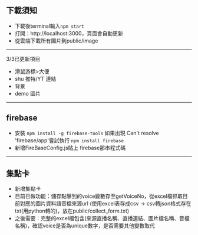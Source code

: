 ## 下載須知

 * 下載後terminal輸入`npm start`
 * 打開：http://localhost:3000，頁面會自動更新
 * 從雲端下載所有圖片到public/image
<!--### `npm test`

Launches the test runner in the interactive watch mode.\
See the section about [running tests](https://facebook.github.io/create-react-app/docs/running-tests) for more information.

### `npm run build`

Builds the app for production to the `build` folder.\
It correctly bundles React in production mode and optimizes the build for the best performance.

The build is minified and the filenames include the hashes.\
Your app is ready to be deployed!

See the section about [deployment](https://facebook.github.io/create-react-app/docs/deployment) for more information.

### `npm run eject`

**Note: this is a one-way operation. Once you `eject`, you can't go back!**

If you aren't satisfied with the build tool and configuration choices, you can `eject` at any time. This command will remove the single build dependency from your project.

Instead, it will copy all the configuration files and the transitive dependencies (webpack, Babel, ESLint, etc) right into your project so you have full control over them. All of the commands except `eject` will still work, but they will point to the copied scripts so you can tweak them. At this point you're on your own.

You don't have to ever use `eject`. The curated feature set is suitable for small and middle deployments, and you shouldn't feel obligated to use this feature. However we understand that this tool wouldn't be useful if you couldn't customize it when you are ready for it.

## Learn More

You can learn more in the [Create React App documentation](https://facebook.github.io/create-react-app/docs/getting-started).

To learn React, check out the [React documentation](https://reactjs.org/).

### Code Splitting

This section has moved here: [https://facebook.github.io/create-react-app/docs/code-splitting](https://facebook.github.io/create-react-app/docs/code-splitting)

### Analyzing the Bundle Size

This section has moved here: [https://facebook.github.io/create-react-app/docs/analyzing-the-bundle-size](https://facebook.github.io/create-react-app/docs/analyzing-the-bundle-size)

### Making a Progressive Web App

This section has moved here: [https://facebook.github.io/create-react-app/docs/making-a-progressive-web-app](https://facebook.github.io/create-react-app/docs/making-a-progressive-web-app)

### Advanced Configuration

This section has moved here: [https://facebook.github.io/create-react-app/docs/advanced-configuration](https://facebook.github.io/create-react-app/docs/advanced-configuration)

### Deployment

This section has moved here: [https://facebook.github.io/create-react-app/docs/deployment](https://facebook.github.io/create-react-app/docs/deployment)

### `npm run build` fails to minify

This section has moved here: [https://facebook.github.io/create-react-app/docs/troubleshooting#npm-run-build-fails-to-minify](https://facebook.github.io/create-react-app/docs/troubleshooting#npm-run-build-fails-to-minify)
-->
---
3/3已更新項目
* 滑鼠游標>大便
* shu 推特/YT 連結
* 背景
* demo 圖片

---
## firebase
- 安裝
`npm install -g firebase-tools`
如果出現 Can't resolve 'firebase/app'嘗試執行 `npm install firebase`
- 新增FireBaseConfig.js貼上 firebase那串程式碼

---
## 集點卡
- 新增集點卡
- 目前已做功能：儲存點擊到的voice變數存至getVoiceNo，從excel檔抓取目前對應的圖片資料語音檔來源url (使用excel表存成csv -> csv轉json格式存在txt(用python轉的)，放在public/collect_form.txt)
- 之後需要：完整的excel檔包含(來源直播名稱、直播連結、圖片檔名稱、音檔名稱)，確認voice是否為unique數字，是否需要其他變數取代
